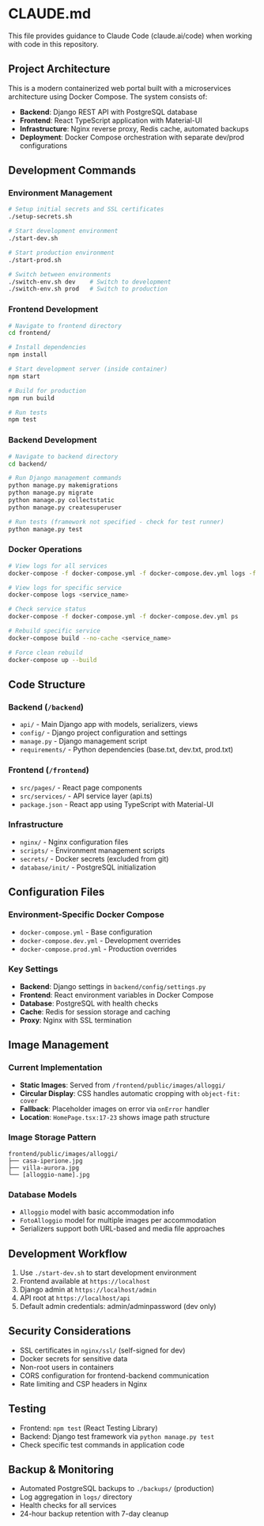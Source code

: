 # CLAUDE.md

This file provides guidance to Claude Code (claude.ai/code) when working with code in this repository.

## Project Architecture

This is a modern containerized web portal built with a microservices architecture using Docker Compose. The system consists of:

- **Backend**: Django REST API with PostgreSQL database
- **Frontend**: React TypeScript application with Material-UI
- **Infrastructure**: Nginx reverse proxy, Redis cache, automated backups
- **Deployment**: Docker Compose orchestration with separate dev/prod configurations

## Development Commands

### Environment Management
```bash
# Setup initial secrets and SSL certificates
./setup-secrets.sh

# Start development environment
./start-dev.sh

# Start production environment  
./start-prod.sh

# Switch between environments
./switch-env.sh dev    # Switch to development
./switch-env.sh prod   # Switch to production
```

### Frontend Development
```bash
# Navigate to frontend directory
cd frontend/

# Install dependencies
npm install

# Start development server (inside container)
npm start

# Build for production
npm run build

# Run tests
npm test
```

### Backend Development
```bash
# Navigate to backend directory
cd backend/

# Run Django management commands
python manage.py makemigrations
python manage.py migrate
python manage.py collectstatic
python manage.py createsuperuser

# Run tests (framework not specified - check for test runner)
python manage.py test
```

### Docker Operations
```bash
# View logs for all services
docker-compose -f docker-compose.yml -f docker-compose.dev.yml logs -f

# View logs for specific service
docker-compose logs <service_name>

# Check service status
docker-compose -f docker-compose.yml -f docker-compose.dev.yml ps

# Rebuild specific service
docker-compose build --no-cache <service_name>

# Force clean rebuild
docker-compose up --build
```

## Code Structure

### Backend (`/backend`)
- `api/` - Main Django app with models, serializers, views
- `config/` - Django project configuration and settings
- `manage.py` - Django management script
- `requirements/` - Python dependencies (base.txt, dev.txt, prod.txt)

### Frontend (`/frontend`)
- `src/pages/` - React page components
- `src/services/` - API service layer (api.ts)
- `package.json` - React app using TypeScript with Material-UI

### Infrastructure
- `nginx/` - Nginx configuration files
- `scripts/` - Environment management scripts
- `secrets/` - Docker secrets (excluded from git)
- `database/init/` - PostgreSQL initialization

## Configuration Files

### Environment-Specific Docker Compose
- `docker-compose.yml` - Base configuration
- `docker-compose.dev.yml` - Development overrides
- `docker-compose.prod.yml` - Production overrides

### Key Settings
- **Backend**: Django settings in `backend/config/settings.py`
- **Frontend**: React environment variables in Docker Compose
- **Database**: PostgreSQL with health checks
- **Cache**: Redis for session storage and caching
- **Proxy**: Nginx with SSL termination

## Image Management

### Current Implementation
- **Static Images**: Served from `/frontend/public/images/alloggi/`
- **Circular Display**: CSS handles automatic cropping with `object-fit: cover`
- **Fallback**: Placeholder images on error via `onError` handler
- **Location**: `HomePage.tsx:17-23` shows image path structure

### Image Storage Pattern
```
frontend/public/images/alloggi/
├── casa-iperione.jpg
├── villa-aurora.jpg
└── [alloggio-name].jpg
```

### Database Models
- `Alloggio` model with basic accommodation info
- `FotoAlloggio` model for multiple images per accommodation
- Serializers support both URL-based and media file approaches

## Development Workflow

1. Use `./start-dev.sh` to start development environment
2. Frontend available at `https://localhost`
3. Django admin at `https://localhost/admin`
4. API root at `https://localhost/api`
5. Default admin credentials: admin/adminpassword (dev only)

## Security Considerations

- SSL certificates in `nginx/ssl/` (self-signed for dev)
- Docker secrets for sensitive data
- Non-root users in containers
- CORS configuration for frontend-backend communication
- Rate limiting and CSP headers in Nginx

## Testing

- Frontend: `npm test` (React Testing Library)
- Backend: Django test framework via `python manage.py test`
- Check specific test commands in application code

## Backup & Monitoring

- Automated PostgreSQL backups to `./backups/` (production)
- Log aggregation in `logs/` directory
- Health checks for all services
- 24-hour backup retention with 7-day cleanup